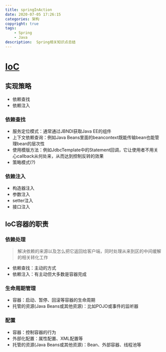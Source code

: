 ```yaml
---
title: springInAction
date: 2020-07-05 17:26:15
categories: 架构
copyright: true
tags: 
    - Spring
    - Java
description:  Spring相关知识点总结
---
```


# [IoC](https://en.wikipedia.org/wiki/Inversion_of_control)
## 实现策略
* 依赖查找
* 依赖注入

### 依赖查找
* 服务定位模式：通常通过JBNDI获取Java EE的组件
* 上下文依赖查询：例如Java Beans里面的beancontext既能传输bean也能管理bean的层次性
* 使用模版方法：例如JdbcTemplate中的Statement回调，它让使用者不用关心callback从何处来，从而达到控制反转的效果
* 策略模式(?)

### 依赖注入
* 构造器注入
* 参数注入
* setter注入
* 接口注入

## IoC容器的职责
### 依赖处理
> 解决依赖的来源以及怎么把它返回给客户端，同时处理从来到区的中间缓解的相关转化工作
* 依赖查找：主动的方式
* 依赖注入：有主动但大多数是容器完成

### 生命周期管理
* 容器：启动、暂停、回滚等容器的生命周期
* 托管的资源(Java Beans或其他资源)：比如POJO或事件的监听器

### 配置
* 容器：控制容器的行为
* 外部化配置：属性配置、XML配置等
* 托管的资源(Java Beans或其他资源)：Bean、外部容器、线程池等